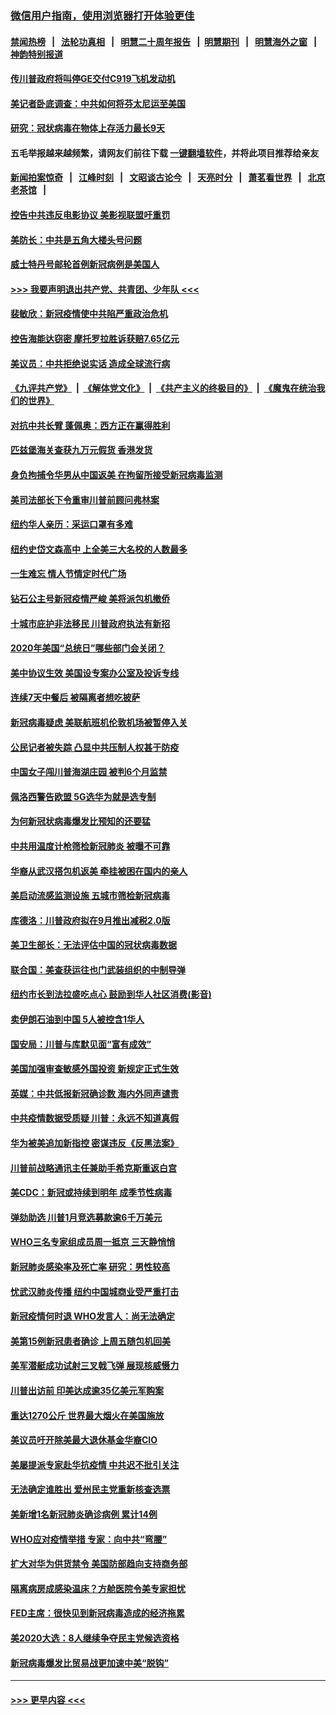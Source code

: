 ### [微信用户指南，使用浏览器打开体验更佳](https://github.com/gfw-breaker/banned-news1/blob/master/indexes/wechat-guide.md?t=0)
#### [禁闻热榜](热点新闻.md?t=0)  &nbsp;&nbsp;|&nbsp;&nbsp; [法轮功真相](https://github.com/gfw-breaker/truth/blob/master/README.md?t=0) &nbsp;&nbsp;|&nbsp;&nbsp; [明慧二十周年报告](https://github.com/gfw-breaker/mh-reports/blob/master/README.md?t=0) &nbsp;&nbsp;|&nbsp;&nbsp;[明慧期刊](https://github.com/gfw-breaker/mh-qikan) &nbsp;&nbsp;|&nbsp;&nbsp; [明慧海外之窗](https://github.com/gfw-breaker/mh-news/blob/master/README.md?t=0) &nbsp;&nbsp;|&nbsp;&nbsp; [神韵特别报道](https://github.com/gfw-breaker/mh-news/blob/master/shenyun.md?t=0)
#### [传川普政府将叫停GE交付C919飞机发动机](../pages/nsc412/n11871600.md?t=02160922) 
#### [美记者卧底调查：中共如何将芬太尼运至美国](../pages/nsc412/n11871821.md?t=02160922) 
#### [研究：冠状病毒在物体上存活力最长9天](../pages/nsc412/n11871871.md?t=02160922) 
#### 五毛举报越来越频繁，请网友们前往下载 [一键翻墙软件](https://github.com/gfw-breaker/ssr-accounts)，并将此项目推荐给亲友
#### [新闻拍案惊奇](https://github.com/gfw-breaker/banned-news1/blob/master/pages/link4.md) &nbsp;&nbsp;|&nbsp;&nbsp; [江峰时刻](https://github.com/gfw-breaker/banned-news1/blob/master/pages/link4.md) &nbsp;&nbsp;|&nbsp;&nbsp; [文昭谈古论今](https://github.com/gfw-breaker/banned-news1/blob/master/pages/link4.md) &nbsp;&nbsp;|&nbsp;&nbsp; [天亮时分](https://github.com/gfw-breaker/banned-news1/blob/master/pages/link4.md) &nbsp;&nbsp;|&nbsp;&nbsp; [萧茗看世界](https://github.com/gfw-breaker/banned-news1/blob/master/pages/link4.md) &nbsp;&nbsp;|&nbsp;&nbsp; [北京老茶馆](https://github.com/gfw-breaker/banned-news1/blob/master/pages/link4.md) &nbsp;&nbsp;|&nbsp;&nbsp; 
#### [控告中共违反电影协议 美影视联盟吁重罚](../pages/nsc412/n11871820.md?t=02160922) 
#### [美防长：中共是五角大楼头号问题](../pages/nsc412/n11871768.md?t=02160922) 
#### [威士特丹号邮轮首例新冠病例是美国人](../pages/nsc412/n11871731.md?t=02160922) 
#### [>>> 我要声明退出共产党、共青团、少年队 <<<](https://github.com/begood0513/goodnews/blob/master/quit/letter.md) 
#### [裴敏欣：新冠疫情使中共陷严重政治危机](../pages/nsc412/n11871514.md?t=02160922) 
#### [控告海能达窃密 摩托罗拉胜诉获赔7.65亿元](../pages/nsc412/n11871594.md?t=02160922) 
#### [美议员：中共拒绝说实话 造成全球流行病](../pages/nsc412/n11871582.md?t=02160922) 
#### [《九评共产党》](https://github.com/begood0513/9ping.md/blob/master/README.md) &nbsp;|&nbsp; [《解体党文化》](../../../../jtdwh.md/blob/master/README.md)  &nbsp;|&nbsp; [《共产主义的终极目的》](../../../../gczydzjmd.md/blob/master/README.md) &nbsp;|&nbsp; [《魔鬼在统治我们的世界》](../../../../mgztzwmdsj.md/blob/master/README.md) 
#### [对抗中共长臂 蓬佩奥：西方正在赢得胜利](../pages/nsc412/n11871500.md?t=02160922) 
#### [匹兹堡海关查获九万元假货 香港发货](../pages/nsc412/n11870716.md?t=02160922) 
#### [身负拘捕令华男从中国返美  在拘留所接受新冠病毒监测](../pages/nsc412/n11870710.md?t=02160922) 
#### [美司法部长下令重审川普前顾问弗林案](../pages/nsc412/n11870258.md?t=02160922) 
#### [纽约华人亲历：采运口罩有多难](../pages/nsc412/n11870531.md?t=02160922) 
#### [纽约史岱文森高中  上全美三大名校的人数最多](../pages/nsc412/n11870557.md?t=02160922) 
#### [一生难忘 情人节情定时代广场](../pages/nsc412/n11870536.md?t=02160922) 
#### [钻石公主号新冠疫情严峻 美将派包机撤侨](../pages/nsc412/n11870505.md?t=02160922) 
#### [十城市庇护非法移民 川普政府执法有新招](../pages/nsc412/n11870410.md?t=02160922) 
#### [2020年美国“总统日”哪些部门会关闭？](../pages/nsc412/n11870148.md?t=02160922) 
#### [美中协议生效 美国设专案办公室及投诉专线](../pages/nsc412/n11870266.md?t=02160922) 
#### [连续7天中餐后 被隔离者想吃披萨](../pages/nsc412/n11870243.md?t=02160922) 
#### [新冠病毒疑虑 美联航班机伦敦机场被暂停入关](../pages/nsc412/n11870015.md?t=02160922) 
#### [公民记者被失踪 凸显中共压制人权甚于防疫](../pages/nsc412/n11870042.md?t=02160922) 
#### [中国女子闯川普海湖庄园 被判6个月监禁](../pages/nsc412/n11869919.md?t=02160922) 
#### [佩洛西警告欧盟 5G选华为就是选专制](../pages/nsc412/n11869898.md?t=02160922) 
#### [为何新冠状病毒爆发比预知的还要猛](../pages/nsc412/n11869828.md?t=02160922) 
#### [中共用温度计枪筛检新冠肺炎 被曝不可靠](../pages/nsc412/n11869707.md?t=02160922) 
#### [华裔从武汉搭包机返美 牵挂被困在国内的亲人](../pages/nsc412/n11869711.md?t=02160922) 
#### [美启动流感监测设施 五城市筛检新冠病毒](../pages/nsc412/n11869689.md?t=02160922) 
#### [库德洛：川普政府拟在9月推出减税2.0版](../pages/nsc412/n11869627.md?t=02160922) 
#### [美卫生部长：无法评估中国的冠状病毒数据](../pages/nsc412/n11869301.md?t=02160922) 
#### [联合国：美查获运往也门武装组织的中制导弹](../pages/nsc412/n11868677.md?t=02160922) 
#### [纽约市长到法拉盛吃点心  鼓励到华人社区消费(影音)](../pages/nsc412/n11868197.md?t=02160922) 
#### [卖伊朗石油到中国  5人被控含1华人](../pages/nsc412/n11867988.md?t=02160922) 
#### [国安局：川普与库默见面“富有成效”](../pages/nsc412/n11867976.md?t=02160922) 
#### [美国加强审查敏感外国投资 新规定正式生效](../pages/nsc412/n11868041.md?t=02160922) 
#### [英媒：中共低报新冠确诊数 海内外同声谴责](../pages/nsc412/n11867421.md?t=02160922) 
#### [中共疫情数据受质疑 川普：永远不知道真假](../pages/nsc412/n11867195.md?t=02160922) 
#### [华为被美追加新指控 密谋违反《反黑法案》](../pages/nsc412/n11867191.md?t=02160922) 
#### [川普前战略通讯主任兼助手希克斯重返白宫](../pages/nsc412/n11867104.md?t=02160922) 
#### [美CDC：新冠或持续到明年 成季节性病毒](../pages/nsc412/n11867279.md?t=02160922) 
#### [弹劾助选 川普1月竞选募款逾6千万美元](../pages/nsc412/n11866950.md?t=02160922) 
#### [WHO三名专家组成员周一抵京 三天静悄悄](../pages/nsc412/n11866947.md?t=02160922) 
#### [新冠肺炎感染率及死亡率 研究：男性较高](../pages/nsc412/n11866956.md?t=02160922) 
#### [忧武汉肺炎传播 纽约中国城商业受严重打击](../pages/nsc412/n11866902.md?t=02160922) 
#### [新冠疫情何时退 WHO发言人：尚无法确定](../pages/nsc412/n11866864.md?t=02160922) 
#### [美第15例新冠患者确诊 上周五随包机回美](../pages/nsc412/n11866852.md?t=02160922) 
#### [美军潜艇成功试射三叉戟飞弹 展现核威慑力](../pages/nsc412/n11866046.md?t=02160922) 
#### [川普出访前 印美达成逾35亿美元军购案](../pages/nsc412/n11865444.md?t=02160922) 
#### [重达1270公斤 世界最大烟火在美国施放](../pages/nsc412/n11865198.md?t=02160922) 
#### [美议员吁开除美最大退休基金华裔CIO](../pages/nsc412/n11865230.md?t=02160922) 
#### [美屡提派专家赴华抗疫情 中共迟不批引关注](../pages/nsc412/n11864719.md?t=02160922) 
#### [无法确定谁胜出 爱州民主党重新核查选票](../pages/nsc412/n11864830.md?t=02160922) 
#### [美新增1名新冠肺炎确诊病例 累计14例](../pages/nsc412/n11864893.md?t=02160922) 
#### [WHO应对疫情举措 专家：向中共“弯腰”](../pages/nsc412/n11864727.md?t=02160922) 
#### [扩大对华为供货禁令 美国防部趋向支持商务部](../pages/nsc412/n11864773.md?t=02160922) 
#### [隔离病房成感染温床？方舱医院令美专家担忧](../pages/nsc412/n11864575.md?t=02160922) 
#### [FED主席：很快见到新冠病毒造成的经济拖累](../pages/nsc412/n11864507.md?t=02160922) 
#### [美2020大选：8人继续争夺民主党候选资格](../pages/nsc412/n11864327.md?t=02160922) 
#### [新冠病毒爆发比贸易战更加速中美“脱钩”](../pages/nsc412/n11864470.md?t=02160922) 

----
#### [ >>> 更早内容 <<< ](../indexes/nsc412-earlier.md)
